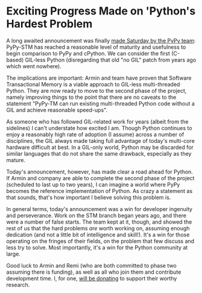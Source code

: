 # Exciting Progress Made on 'Python's Hardest Problem

A long awaited announcement was finally [made Saturday by the PyPy team](http://morepypy.blogspot.com/2014/07/pypy-stm-first-interesting-release.html): 
PyPy-STM has reached a reasonable level of maturity and usefulness to begin
comparison to PyPy and cPython. We can consider the first (C-based) GIL-less
Python (disregarding that old "no GIL" patch from years ago which went nowhere).
<!--more-->

The implications are important: Armin and team have proven that Software
Transactional Memory is a viable approach to GIL-less multi-threaded Python.
They are now ready to move to the second phase of the project, namely
improving things to the point that there are no caveats to the statement
"PyPy-TM can run existing multi-threaded Python code without a GIL and 
achieve reasonable speed-ups".

As someone who has followed GIL-related work for years (albeit from the
sidelines) I can't understate how excited I am. Though Python continues to enjoy a
reasonably high rate of adoption (I assume) across a number of disciplines, the
GIL always made taking full advantage of today's multi-core hardware difficult at
best. In a GIL-only world, Python may be discarded for similar languages that do
not share the same drawback, especially as they mature.

Today's announcement, however, has made clear a road ahead for Python. If Armin
and company are able to complete the second phase of the project (scheduled to
last up to two years), I can imagine a world where PyPy becomes the reference
implementation of Python. As crazy a statement as that sounds, that's how
important I believe solving this problem is.

In general terms, today's announcement was a win for developer ingenuity and
perseverance. Work on the STM branch began years ago, and there were a number
of false starts. The team kept at it, though, and showed the rest of us
that the hard problems *are* worth working on, assuming enough dedication (and not a little
bit of intelligence and skill!). It's a win for those operating on the fringes of
their fields, on the problem that few discuss and less try to solve. Most
importantly, it's a win for the Python community at large.

Good luck to Armin and Remi (who are both committed to phase two assuming there
is funding), as well as all who join them and contribute development time.
I, for one, [will be donating](http://pypy.org/tmdonate2.html) to support their worthy research.
